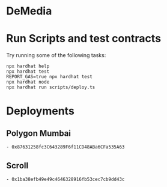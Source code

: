 # DeMedia

# Run Scripts and test contracts

Try running some of the following tasks:

```shell
npx hardhat help
npx hardhat test
REPORT_GAS=true npx hardhat test
npx hardhat node
npx hardhat run scripts/deploy.ts
```

# Deployments

## Polygon Mumbai
    - 0x87631258fc3C643289F6f11CD48ABa6CFa535A63

## Scroll
    - 0x1ba38efb49e49c4646328916fb53cec7cb9dd43c
